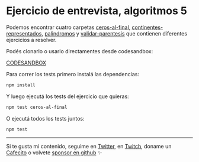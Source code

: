 # Ejercicio de entrevista, algoritmos 5

Podemos encontrar cuatro carpetas [ceros-al-final](./ceros-al-final), [continentes-representados](./continentes-representados), [palindromos](./palindromos) y [validar-parentesis](./validar-parentesis) que contienen diferentes ejercicios a resolver.

Podés clonarlo o usarlo directamentes desde codesandbox:

[CODESANDBOX](https://codesandbox.io/s/github/goncy/interview-challenges/tree/main/algorithms-5)

Para correr los tests primero instalá las dependencias:

```bash
npm install
```

Y luego ejecutá los tests del ejercicio que quieras:

```bash
npm test ceros-al-final
```

O ejecutá todos los tests juntos:

```bash
npm test
```

---

Si te gusta mi contenido, seguime en [Twitter](https://twitter.gonzalopozzo.com), en [Twitch](https://twitch.gonzalopozzo.com), doname un [Cafecito](https://cafecito.gonzalopozzo.com) o volvete [sponsor en github](https://github.com/sponsors/goncy) ✨
